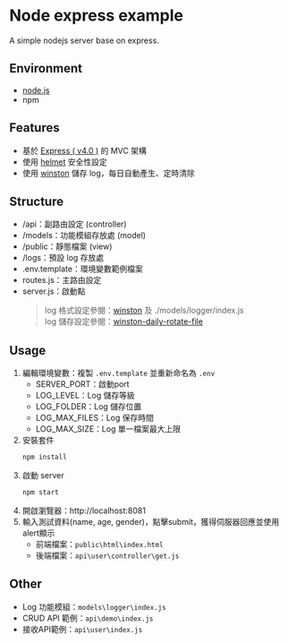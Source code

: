 # Node express example
A simple nodejs server base on express.
## Environment
* [node.js](https://nodejs.org/en/download)
* npm
## Features
* 基於 [Express ( v4.0 )](https://expressjs.com/zh-tw/) 的 MVC 架構
* 使用 [helmet](https://www.npmjs.com/package/helmet) 安全性設定
* 使用 [winston](https://www.npmjs.com/package/winston) 儲存 log，每日自動產生、定時清除
## Structure
* /api：副路由設定 (controller)
* /models：功能模組存放處 (model)
* /public：靜態檔案 (view)
* /logs：預設 log 存放處
* .env.template：環境變數範例檔案
* routes.js：主路由設定
* server.js：啟動點
    > log 格式設定參閱：[winston](https://www.npmjs.com/package/winston) 及 ./models/logger/index.js<br/>
    log 儲存設定參閱：[winston-daily-rotate-file](https://www.npmjs.com/package/winston-daily-rotate-file)

## Usage
1. 編輯環境變數：複製 `.env.template` 並重新命名為 `.env`
    * SERVER_PORT：啟動port
    * LOG_LEVEL：Log 儲存等級
    * LOG_FOLDER：Log 儲存位置
    * LOG_MAX_FILES：Log 保存時間
    * LOG_MAX_SIZE：Log 單一檔案最大上限
2. 安裝套件
    ```cmd
    npm install
    ```
3. 啟動 server
    ```cmd
    npm start
    ```
4. 開啟瀏覽器：http://localhost:8081
5. 輸入測試資料(name, age, gender)，點擊submit，獲得伺服器回應並使用alert顯示
    * 前端檔案：`public\html\index.html`
    * 後端檔案：`api\user\controller\get.js`
## Other
* Log 功能模組：`models\logger\index.js`
* CRUD API 範例：`api\demo\index.js`
* 接收API範例：`api\user\index.js`

